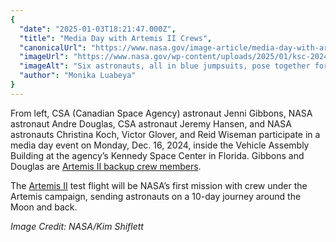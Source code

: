 ```yaml
---
{
  "date": "2025-01-03T18:21:47.000Z",
  "title": "Media Day with Artemis II Crews",
  "canonicalUrl": "https://www.nasa.gov/image-article/media-day-with-artemis-ii-crews/",
  "imageUrl": "https://www.nasa.gov/wp-content/uploads/2025/01/ksc-20241216-ph-kls01-0217orig.jpg",
  "imageAlt": "Six astronauts, all in blue jumpsuits, pose together for a photo.",
  "author": "Monika Luabeya"
}
---
```


From left, CSA (Canadian Space Agency) astronaut Jenni Gibbons, NASA astronaut Andre Douglas, CSA astronaut Jeremy Hansen, and NASA astronauts Christina Koch, Victor Glover, and Reid Wiseman participate in a media day event on Monday, Dec. 16, 2024, inside the Vehicle Assembly Building at the agency’s Kennedy Space Center in Florida. Gibbons and Douglas are [Artemis II backup crew members](https://www.nasa.gov/news-release/nasa-announces-its-artemis-ii-backup-crew-member-for-moon-mission/).

The [Artemis II](https://www.nasa.gov/mission/artemis-ii/) test flight will be NASA’s first mission with crew under the Artemis campaign, sending astronauts on a 10-day journey around the Moon and back.

_Image Credit: NASA/Kim Shiflett_

